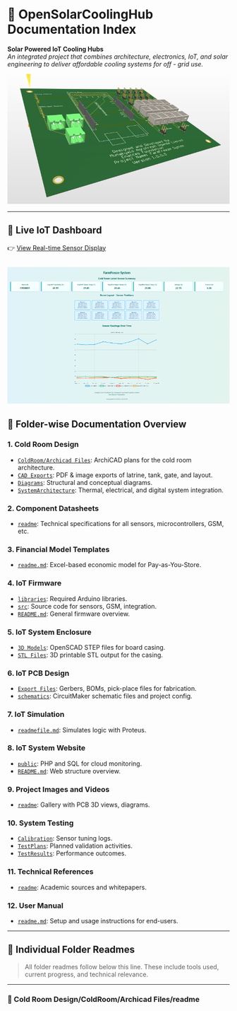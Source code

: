 # 📘 OpenSolarCoolingHub Documentation Index

**Solar Powered IoT Cooling Hubs**  
_An integrated project that combines architecture, electronics, IoT, and solar engineering to deliver affordable cooling systems for off - grid use._

![Cold Room Exterior](/Project%20Images%20and%20Videos/PCB%203D%20ANGLE.PNG)

---

## 🔗 Live IoT Dashboard  
👉 [View Real-time Sensor Display](http://solarcoolingproject.atwebpages.com/RealtimeDisplayImproved.php)

![Cold Room Exterior](/Project%20Images%20and%20Videos/solarimagedashboard.PNG)
---

## 📂 Folder-wise Documentation Overview

### 1. Cold Room Design
- [`ColdRoom/Archicad Files`](#cold-room-designcoldroomarchicad-filesreadme): ArchiCAD plans for the cold room architecture.
- [`CAD Exports`](#cold-room-designcoldroomcad-exportsreadme): PDF & image exports of latrine, tank, gate, and layout.
- [`Diagrams`](#cold-room-designcoldroomdiagramsreadme): Structural and conceptual diagrams.
- [`SystemArchitecture`](#cold-room-designsystemarchitecturereadmemd): Thermal, electrical, and digital system integration.

### 2. Component Datasheets
- [`readme`](#component-datasheetsreadme): Technical specifications for all sensors, microcontrollers, GSM, etc.

### 3. Financial Model Templates
- [`readme.md`](#financial-model-templatesreadmemd): Excel-based economic model for Pay-as-You-Store.

### 4. IoT Firmware
- [`libraries`](#iot-system-arduino-firmwarelibrariesreadme): Required Arduino libraries.
- [`src`](#iot-system-arduino-firmwaresrcreadme): Source code for sensors, GSM, integration.
- [`README.md`](#iot-system-arduino-firmwarereadmemd): General firmware overview.

### 5. IoT System Enclosure
- [`3D Models`](#iot-system-enclosure3d-modelsreadme): OpenSCAD STEP files for board casing.
- [`STL Files`](#iot-system-enclosurestl-filesreadme): 3D printable STL output for the casing.

### 6. IoT PCB Design
- [`Export Files`](#iot-system-pcbexport-filesreadme): Gerbers, BOMs, pick-place files for fabrication.
- [`schematics`](#iot-system-pcbschematicsreadme): CircuitMaker schematic files and project config.

### 7. IoT Simulation
- [`readmefile.md`](#iot-system-simulation-with-proteus-proreadmefilemd): Simulates logic with Proteus.

### 8. IoT System Website
- [`public`](#iot-system-websitepublicreadme): PHP and SQL for cloud monitoring.
- [`README.md`](#iot-system-websitereadmemd): Web structure overview.

### 9. Project Images and Videos
- [`readme`](#project-images-and-videosreadme): Gallery with PCB 3D views, diagrams.

### 10. System Testing
- [`Calibration`](#system-testingcalibrationreadme): Sensor tuning logs.
- [`TestPlans`](#system-testingtestplansreadme): Planned validation activities.
- [`TestResults`](#system-testingtestresultsreadmemd): Performance outcomes.

### 11. Technical References
- [`readme`](#technical-referencesreadme): Academic sources and whitepapers.

### 12. User Manual
- [`readme.md`](#user-manualreadmemd): Setup and usage instructions for end-users.

---

## 📁 Individual Folder Readmes

> All folder readmes follow below this line. These include tools used, current progress, and technical relevance.

---

### 📁 Cold Room Design/ColdRoom/Archicad Files/readme


